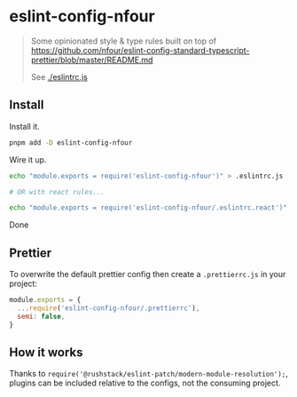 # eslint-config-nfour

> Some opinionated style & type rules built on top of https://github.com/nfour/eslint-config-standard-typescript-prettier/blob/master/README.md
> 
> See [./eslintrc.js](./eslintrc.js)

## Install

Install it.

```bash
pnpm add -D eslint-config-nfour
```

Wire it up.

```bash
echo "module.exports = require('eslint-config-nfour')" > .eslintrc.js

# OR with react rules...

echo "module.exports = require('eslint-config-nfour/.eslintrc.react')" > .eslintrc.js
```

Done 

## Prettier

To overwrite the default prettier config
then create a `.prettierrc.js` in your project:

```js
module.exports = {
  ...require('eslint-config-nfour/.prettierrc'),
  semi: false,
}
```

## How it works
Thanks to `require('@rushstack/eslint-patch/modern-module-resolution');`, plugins can be included relative to the configs, not the consuming project.
